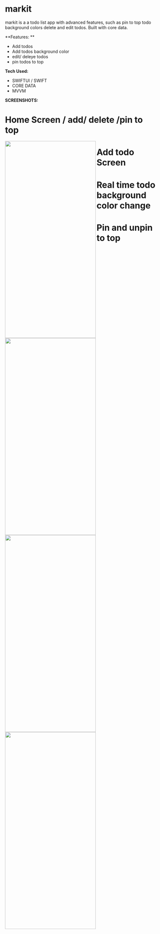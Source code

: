 # markit
markit is a a todo list app with advanced features, such as pin to top todo background colors delete and edit todos. Built with core data.

**Features: **

- Add todos 
- Add todos background color
- edit/ deleye todos 
- pin todos to top

**Tech Used:**

- SWIFTUI / SWIFT
- CORE DATA
- MVVM

**SCREENSHOTS:**

<h1>Home Screen / add/ delete /pin to top</h1>
<a href="url"><img src="https://user-images.githubusercontent.com/79456369/163290293-feb8158f-0aae-48ce-8ea2-de7cac7603fc.png" align="left" height="650" width="300" ></a> 
<h1>Add todo Screen</h1>
<a href="url"><img src="https://user-images.githubusercontent.com/79456369/163290299-5f71ea33-48b6-4a3a-998a-d373c3befc9d.png" align="left" height="650" width="300" ></a> 
<h1>Real time todo background color change</h1>
<a href="url"><img src="https://user-images.githubusercontent.com/79456369/163290302-0c208924-0eb5-44cb-b656-570e21f3ead4.png" align="left" height="650" width="300" ></a> 
<h1>Pin and unpin to top</h1>
<a href="url"><img src="https://user-images.githubusercontent.com/79456369/163290304-1ffa4dff-0bed-4870-94cd-aafc0676d6d7.png" align="left" height="650" width="300" ></a> 

